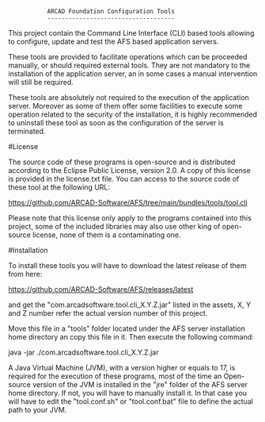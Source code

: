                ARCAD Foundation Configuration Tools 
               ------------------------------------


This project contain the Command Line Interface (CLI) based tools allowing to 
configure, update and test the AFS based application servers.

These tools are provided to facilitate operations which can be proceeded 
manually, or should required external tools. They are not mandatory to the 
installation of the application server, an in some cases a manual intervention 
will still be required.

These tools are absolutely not required to the execution of the application 
server. Moreover as some of them offer some facilities to execute some 
operation related to the security of the installation, it is highly 
recommended to uninstall these tool as soon as the configuration of the 
server is terminated.


#License

The source code of these programs is open-source and is distributed according 
to the Eclipse Public License, version 2.0. A copy of this license is 
provided in the license.txt file. You can access to the source code of these
tool at the following URL: 

  https://github.com/ARCAD-Software/AFS/tree/main/bundles/tools/tool.cli

Please note that this license only apply to the programs contained into
this project, some of the included libraries may also use other king of
open-source license, none of them is a contaminating one.


#Installation

To install these tools you will have to download the latest release of them
from here: 

 https://github.com/ARCAD-Software/AFS/releases/latest
 
 and get the "com.arcadsoftware.tool.cli_X.Y.Z.jar" listed in the assets,
 X, Y and Z number refer the actual version number of this project.

 Move this file in a "tools" folder located under the AFS server installation
 home directory an copy this file in it. Then execute the following command:

 java -jar ./com.arcadsoftware.tool.cli_X.Y.Z.jar
 

A Java Virtual Machine (JVM), with a version higher or equals to 17, is 
required for the execution of these programs, most of the time an Open-source 
version of the JVM is installed in the "jre" folder of the AFS server home 
directory. If not, you will have to manually install it. In that case you will 
have to edit the "tool.conf.sh" or "tool.conf.bat" file to define the actual 
path to your JVM.
